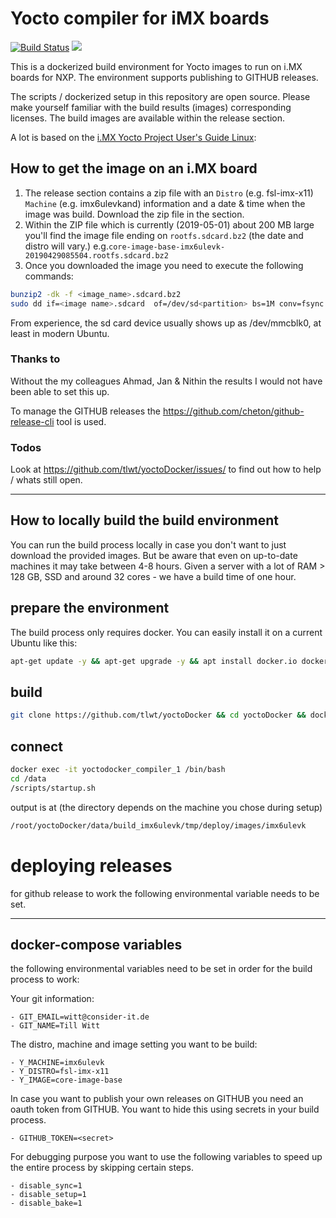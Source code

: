 # Yocto compiler for iMX boards

[![Build Status](https://cloud.drone.io/api/badges/tlwt/yoctoDocker/status.svg)](https://cloud.drone.io/tlwt/yoctoDocker) [![](https://images.microbadger.com/badges/image/tlwt/yoctodocker.svg)](https://microbadger.com/images/tlwt/yoctodocker "Get your own image badge on microbadger.com")


This is a dockerized build environment for Yocto images to run on i.MX boards for NXP. The environment supports publishing to GITHUB releases.

The scripts / dockerized setup in this repository are open source. Please make yourself familiar with the build results (images) corresponding licenses. The build images are available within the release section.

A lot is based on the [i.MX Yocto Project User's Guide Linux](https://www.nxp.com/docs/en/user-guide/i.MX_Yocto_Project_User's_Guide_Linux.pdf):


## How to get the image on an i.MX board
1. The release section contains a zip file with an `Distro` (e.g. fsl-imx-x11)
 `Machine` (e.g. imx6ulevkand) information and a date & time when the image was build. Download the zip file in the section.
2. Within the ZIP file which is currently (2019-05-01) about 200 MB large you'll find the image file ending on `rootfs.sdcard.bz2` (the date and distro will vary.) e.g.```core-image-base-imx6ulevk-20190429085504.rootfs.sdcard.bz2```
3. Once you downloaded the image you need to execute the following commands:
```bash
bunzip2 -dk -f <image_name>.sdcard.bz2
sudo dd if=<image name>.sdcard  of=/dev/sd<partition> bs=1M conv=fsync
```

From experience, the sd card device usually shows up as /dev/mmcblk0, at least
in modern Ubuntu.

### Thanks to
Without the my colleagues Ahmad, Jan & Nithin the results I would not have been able to set this up.

To manage the GITHUB releases the https://github.com/cheton/github-release-cli tool is used.

### Todos
Look at https://github.com/tlwt/yoctoDocker/issues/ to find out how to help / whats still open.


-----

## How to locally build the build environment
You can run the build process locally in case you don't want to just download the provided images. But be aware that even on up-to-date machines it may take between 4-8 hours. Given a server with a lot of RAM > 128 GB, SSD and around 32 cores - we have a build time of one hour.




## prepare the environment
The build process only requires docker. You can easily install it on a current Ubuntu like this:

```bash
apt-get update -y && apt-get upgrade -y && apt install docker.io docker-compose -y
```

## build
```bash
git clone https://github.com/tlwt/yoctoDocker && cd yoctoDocker && docker-compose up
```

## connect
```bash
docker exec -it yoctodocker_compiler_1 /bin/bash
cd /data
/scripts/startup.sh
```


output is at (the directory depends on the machine you chose during setup)

```bash
/root/yoctoDocker/data/build_imx6ulevk/tmp/deploy/images/imx6ulevk
```

# deploying releases
for github release to work the following environmental variable needs to be set.

---
## docker-compose variables

the following environmental variables need to be set in order for the build process to work:

Your git information:
```
- GIT_EMAIL=witt@consider-it.de
- GIT_NAME=Till Witt
```

The distro, machine and image setting you want to be build:

```
- Y_MACHINE=imx6ulevk
- Y_DISTRO=fsl-imx-x11
- Y_IMAGE=core-image-base
```

In case you want to publish your own releases on GITHUB you need an oauth token from GITHUB. You want to hide this using secrets in your build process.
```
- GITHUB_TOKEN=<secret>
```

For debugging purpose you want to use the following variables to speed up the entire process by skipping certain steps.

```
- disable_sync=1
- disable_setup=1
- disable_bake=1
```
